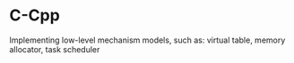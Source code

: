 # C-Cpp
Implementing low-level mechanism models, such as: virtual table, memory allocator, task scheduler
